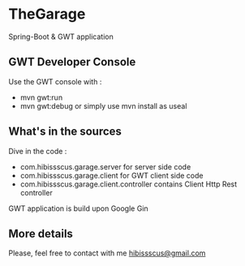 TheGarage
===============

Spring-Boot & GWT application

## GWT Developer Console

Use the GWT console with : 
- mvn gwt:run
- mvn gwt:debug
or simply use mvn install as useal


## What's in the sources

Dive in the code :

- com.hibissscus.garage.server for server side code
- com.hibissscus.garage.client for GWT client side code
- com.hibissscus.garage.client.controller contains Client Http Rest controller

GWT application is build upon Google Gin

## More details

Please, feel free to contact with me hibissscus@gmail.com


